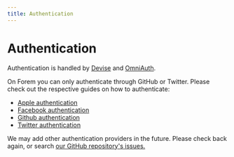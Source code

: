 ```yaml
---
title: Authentication
---
```


# Authentication

Authentication is handled by [Devise](https://github.com/plataformatec/devise)
and [OmniAuth](https://github.com/omniauth/omniauth).

On Forem you can only authenticate through GitHub or Twitter. Please check out
the respective guides on how to authenticate:

- [Apple authentication](/backend/auth-apple)
- [Facebook authentication](/backend/auth-facebook)
- [Github authentication](/backend/auth-github)
- [Twitter authentication](/backend/auth-twitter)

We may add other authentication providers in the future. Please check back
again, or search
[our GitHub repository's issues.](https://github.com/forem/forem/issues)
